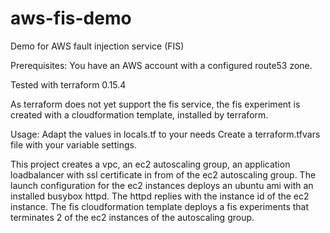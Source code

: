 # aws-fis-demo
Demo for AWS fault injection service (FIS)

Prerequisites:
You have an AWS account with a configured route53 zone.

Tested with terraform 0.15.4

As terraform does not yet support the fis service, the fis experiment
is created with a cloudformation template, installed by terraform.

Usage:
Adapt the values in locals.tf to your needs
Create a terraform.tfvars file with your variable settings.

This project creates a vpc, an ec2 autoscaling group, an application loadbalancer
with ssl certificate in from of the ec2 autoscaling group. The launch configuration for the 
ec2 instances deploys an ubuntu ami with an installed busybox httpd. The httpd replies
with the instance id of the ec2 instance.
The fis cloudformation template deploys a fis experiments that terminates 2 of the
ec2 instances of the autoscaling group.
